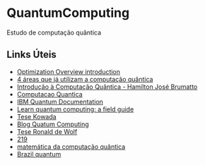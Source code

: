 # QuantumComputing
Estudo de computação quântica


## Links Úteis
- <a href="https://learn.microsoft.com/pt-br/azure/quantum/optimization-overview-introduction">Optimization Overview introduction</a><br>
- <a href="https://itforum.com.br/noticias/4-areas-que-ja-utilizam-a-computacao-quantica/">4 áreas que já utilizam a computação quântica</a><br>
- <a href="https://ic.unicamp.br/~ducatte/mo401/1s2010/T2/096389-t2.pdf">Introdução à Computação Quântica - Hamilton José Brumatto</a><br>
- <a href="https://www.updateordie.com/2021/11/11/computacao-quantica-101-introducao/">Computacao Quantica</a> <br>
- <a href="https://quantum-computing.ibm.com/docs/">IBM Quantum Documentation</a><br>
- <a href="https://quantum-computing.ibm.com/composer/docs/iqx/guide/">Learn quantum computing: a field guide</a><br>
- <a href="https://ead.cead.uff.br/pluginfile.php/47822/mod_resource/content/1/tese%28kowada%29.pdf">Tese Kowada</a><br>
- <a href="https://scottaaronson.blog/">Blog Quatum Computing</a><br>
- <a href="https://homepages.cwi.nl/~rdewolf/qcnotes.pdf">Tese Ronald de Wolf</a><br>
- <a href="http://theory.caltech.edu/~preskill/ph229/">219</a><br>
- <a href="https://medium.com/@filipe.chagas/uma-introdu%C3%A7%C3%A3o-%C3%A0-matem%C3%A1tica-da-computa%C3%A7%C3%A3o-qu%C3%A2ntica-22763e797b8d">matemática da computação quântica</a><br>
- <a href="https://brazilquantum.medium.com/">Brazil quantum</a><br>

